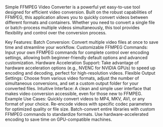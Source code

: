 Simple FFMPEG Video Converter is a powerful yet easy-to-use tool designed for efficient video conversion. Built on the robust capabilities of FFMPEG, this application allows you to quickly convert videos between different formats and containers. Whether you need to convert a single file or batch-process multiple videos simultaneously, this tool provides flexibility and control over the conversion process.

Key Features:
Batch Conversion: Convert multiple video files at once to save time and streamline your workflow.
Customizable FFMPEG Commands: Input your own FFMPEG commands for complete control over encoding settings, allowing both beginner-friendly default options and advanced customization.
Hardware Acceleration Support: Take advantage of hardware acceleration options (e.g., NVENC for NVIDIA GPUs) to speed up encoding and decoding, perfect for high-resolution videos.
Flexible Output Settings: Choose from various video formats, adjust the number of simultaneous conversions, and set a custom output folder for your converted files.
Intuitive Interface: A clean and simple user interface that makes video conversion accessible, even for those new to FFMPEG.
Example Use Cases:
Quickly convert videos to MP4, MKV, AVI, or any format of your choice.
Re-encode videos with specific codec parameters for optimized quality or file size.
Batch-convert entire libraries with custom FFMPEG commands to standardize formats.
Use hardware-accelerated encoding to save time on GPU-compatible machines.
